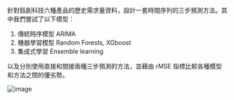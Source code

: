 針對鈺創科技六種產品的歷史需求量資料，設計一套時間序列的三步預測方法。其中我們嘗試了以下模型：
1. 傳統時序模型 ARIMA
2. 機器學習模型 Random Forests, XGboost
3. 集成式學習 Ensemble learning

以及分別使用直接和間接兩種三步預測的方法，並藉由 rMSE 指標比較各種模型和方法之間的優劣勢。

![image]()
